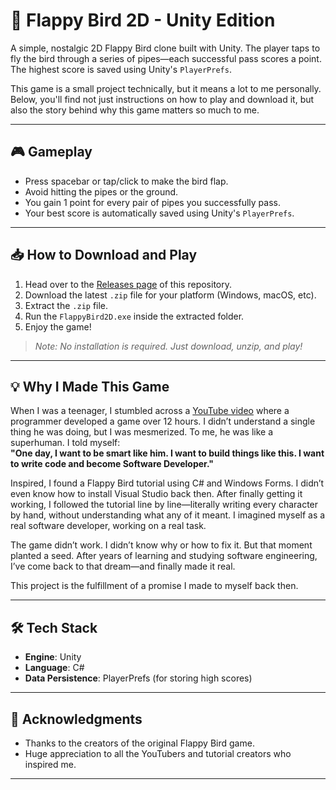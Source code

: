 # 🐤 Flappy Bird 2D - Unity Edition

A simple, nostalgic 2D Flappy Bird clone built with Unity. The player taps to fly the bird through a series of pipes—each successful pass scores a point. The highest score is saved using Unity's `PlayerPrefs`.

This game is a small project technically, but it means a lot to me personally. Below, you'll find not just instructions on how to play and download it, but also the story behind why this game matters so much to me.

---

## 🎮 Gameplay

- Press spacebar or tap/click to make the bird flap.
- Avoid hitting the pipes or the ground.
- You gain 1 point for every pair of pipes you successfully pass.
- Your best score is automatically saved using Unity's `PlayerPrefs`.

---

## 📥 How to Download and Play

1. Head over to the [Releases page](https://github.com/GrigorM-debug/FlappyBird2D-Unity/releases/tag/v2.0.0) of this repository.
2. Download the latest `.zip` file for your platform (Windows, macOS, etc).
3. Extract the `.zip` file.
4. Run the `FlappyBird2D.exe` inside the extracted folder.
5. Enjoy the game!

> _Note: No installation is required. Just download, unzip, and play!_

---

## 💡 Why I Made This Game

When I was a teenager, I stumbled across a [YouTube video](https://www.youtube.com/watch?v=wDIQ17T3sRk&t=41818s&pp=ygUJMTIgY29kaW5n) where a programmer developed a game over 12 hours. I didn’t understand a single thing he was doing, but I was mesmerized. To me, he was like a superhuman. I told myself:  
**"One day, I want to be smart like him. I want to build things like this. I want to write code and become Software Developer."**

Inspired, I found a Flappy Bird tutorial using C# and Windows Forms. I didn’t even know how to install Visual Studio back then. After finally getting it working, I followed the tutorial line by line—literally writing every character by hand, without understanding what any of it meant. I imagined myself as a real software developer, working on a real task.

The game didn’t work. I didn’t know why or how to fix it. But that moment planted a seed. After years of learning and studying software engineering, I’ve come back to that dream—and finally made it real.

This project is the fulfillment of a promise I made to myself back then.

---

## 🛠️ Tech Stack

- **Engine**: Unity
- **Language**: C#
- **Data Persistence**: PlayerPrefs (for storing high scores)

---

## 🙌 Acknowledgments

- Thanks to the creators of the original Flappy Bird game.
- Huge appreciation to all the YouTubers and tutorial creators who inspired me.

---
